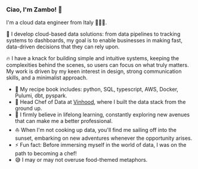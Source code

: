 ### Ciao, I'm Zambo! 👋

I'm a cloud data engineer from Italy 🍕🇮🇹.

🎯 I develop cloud-based data solutions: from data pipelines to tracking systems to dashboards, my goal is to enable businesses in making fast, data-driven decisions that they can rely upon.

🔥 I have a knack for building simple and intuitive systems, keeping the complexities behind the scenes, so users can focus on what truly matters.\
My work is driven by my keen interest in design, strong communication skills, and a minimalist approach.

- 📔 My recipe book includes: python, SQL, typescript, AWS, Docker, Pulumi, dbt, pyspark.
- 🔭 Head Chef of Data at [Vinhood](https://business.vinhood.com/), where I built the data stack from the ground up. 
- 🌱 I firmly believe in lifelong learning, constantly exploring new avenues that can make me a better professional.
- ⛵ When I'm not cooking up data, you'll find me sailing off into the sunset, embarking on new adventures whenever the opportunity arises.
- ⚡ Fun fact: Before immersing myself in the world of data, I was on the path to becoming a chef!
- 😅 I may or may not overuse food-themed metaphors.

